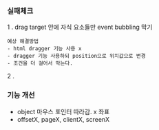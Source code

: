 ### 실패체크

1 . drag target 안에 자식 요소들만 event bubbling 막기

    예상 해결방법
    - html dragger 기능 사용 x
    - dragger 기능 사용하되 position으로 위치값으로 변경
    - 조건을 더 걸어서 막는다.

2 . 

### 기능 개선

 - object 마우스 포인터 따라감. x 좌표
 - offsetX, pageX, clientX, screenX